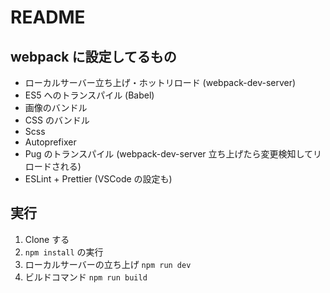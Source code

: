 # README

## webpack に設定してるもの

- ローカルサーバー立ち上げ・ホットリロード (webpack-dev-server)
- ES5 へのトランスパイル (Babel)
- 画像のバンドル
- CSS のバンドル
- Scss 
- Autoprefixer
- Pug のトランスパイル (webpack-dev-server 立ち上げたら変更検知してリロードされる)
- ESLint + Prettier (VSCode の設定も)

## 実行

1. Clone する
2. `npm install` の実行
3. ローカルサーバーの立ち上げ `npm run dev`
4. ビルドコマンド `npm run build`
